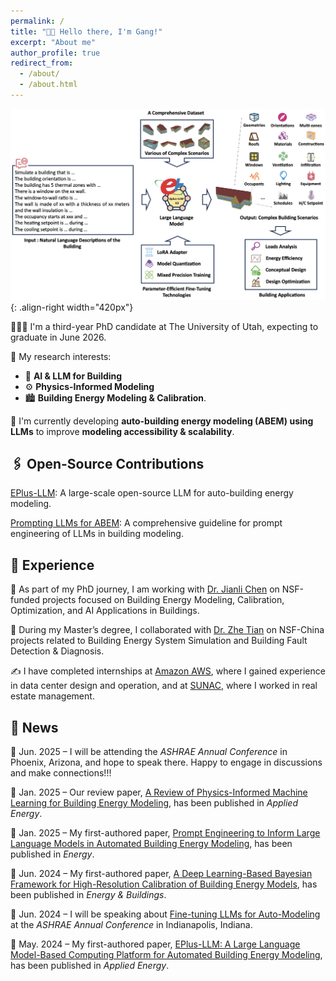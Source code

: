 ```yaml
---
permalink: /
title: "👋🏼 Hello there, I'm Gang!"
excerpt: "About me"
author_profile: true
redirect_from: 
  - /about/
  - /about.html
---
```





![Illustration of LLM for Auto-building modeling](/images/graphic.png){: .align-right width="420px"}

👨🏻‍💻 I'm a third-year PhD candidate at The University of Utah, expecting to graduate in June 2026.

📍 My research interests:
  - 🤖 **AI & LLM for Building**
  - ⚙️ **Physics-Informed Modeling**
  - 🏙 **Building Energy Modeling & Calibration**.

📌 I'm currently developing **auto-building energy modeling (ABEM) using LLMs** to improve **modeling accessibility & scalability**.

## 🖇 Open-Source Contributions
[EPlus-LLM](https://github.com/EPlus-LLM/Model): A large-scale open-source LLM for auto-building energy modeling.

[Prompting LLMs for ABEM](https://github.com/Gangjiang1/Prompting-for-Auto-building-Modeling): A comprehensive guideline for prompt engineering of LLMs in building modeling.

## 🔬 Experience
🧪 As part of my PhD journey, I am working with [Dr. Jianli Chen](https://scholar.google.com/citations?user=Y0ycryUAAAAJ&hl=en) on NSF-funded projects focused on Building Energy Modeling, Calibration, Optimization, and AI Applications in Buildings.

🧫 During my Master’s degree, I collaborated with [Dr. Zhe Tian](https://www.researchgate.net/profile/Zhe-Tian-2) on NSF-China projects related to Building Energy System Simulation and Building Fault Detection & Diagnosis.

✍️ I have completed internships at [Amazon AWS](https://aws.amazon.com/), where I gained experience in data center design and operation, and at [SUNAC](https://www.sunac.com.cn/en/about.aspx), where I worked in real estate management.

## 🎉 News
📢 Jun. 2025 – I will be attending the *ASHRAE Annual Conference* in Phoenix, Arizona, and hope to speak there. Happy to engage in discussions and make connections!!!

📄 Jan. 2025 – Our review paper, [A Review of Physics-Informed Machine Learning for Building Energy Modeling](https://doi.org/10.1016/j.apenergy.2024.125169), has been published in *Applied Energy*.

📄 Jan. 2025 – My first-authored paper, [Prompt Engineering to Inform Large Language Models in Automated Building Energy Modeling](https://doi.org/10.1016/j.energy.2025.134548), has been published in *Energy*.

📄 Jun. 2024 – My first-authored paper, [A Deep Learning-Based Bayesian Framework for High-Resolution Calibration of Building Energy Models](https://doi.org/10.1016/j.enbuild.2024.114755), has been published in *Energy & Buildings*.

📢 Jun. 2024 – I will be speaking about [Fine-tuning LLMs for Auto-Modeling](https://www.proquest.com/openview/390f54178cb137415c002b116d3ffe2c/1?pq-origsite=gscholar&cbl=34619) at the *ASHRAE Annual Conference* in Indianapolis, Indiana.

📄 May. 2024 – My first-authored paper, [EPlus-LLM: A Large Language Model-Based Computing Platform for Automated Building Energy Modeling](https://doi.org/10.1016/j.apenergy.2024.123431), has been published in *Applied Energy*.
